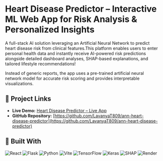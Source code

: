 # Heart Disease Predictor – Interactive ML Web App for Risk Analysis & Personalized Insights
A full-stack AI solution leveraging an Artificial Neural Network to predict heart disease risk from clinical features.This platform enables users to enter personal health data and instantly receive AI-powered risk predictions alongside detailed dashboard analyses, SHAP-based explanations, and tailored lifestyle recommendations!

Instead of generic reports, the app uses a pre-trained artificial neural network model for accurate risk scoring and provides interpretable visualizations.
## 🔗 Project Links

- **Live Demo:** [Heart Disease Predictor – Live App](https://ann-heart-disease-predictor-4.onrender.com/)
- **GitHub Repository:** [https://github.com/LavanyaT809/ann-heart-disease-predictor](https://github.com/LavanyaT809/ann-heart-disease-predictor)

## 🧰 Built With

![React](https://img.shields.io/badge/React-20232A?style=for-the-badge&logo=react&logoColor=61DAFB)
![Flask](https://img.shields.io/badge/Flask-000000?style=for-the-badge&logo=flask&logoColor=white)
![Python](https://img.shields.io/badge/Python-3670A0?style=for-the-badge&logo=python&logoColor=ffdd54)
![Vite](https://img.shields.io/badge/Vite-646CFF?style=for-the-badge&logo=vite&logoColor=white)
![TensorFlow](https://img.shields.io/badge/TensorFlow-FF6F00?style=for-the-badge&logo=tensorflow&logoColor=white)
![Keras](https://img.shields.io/badge/Keras-D00000?style=for-the-badge&logo=keras&logoColor=white)
![SHAP](https://img.shields.io/badge/SHAP-FF9800?style=for-the-badge)
![Render](https://img.shields.io/badge/Render-46E3B7?style=for-the-badge&logo=render&logoColor=white)
